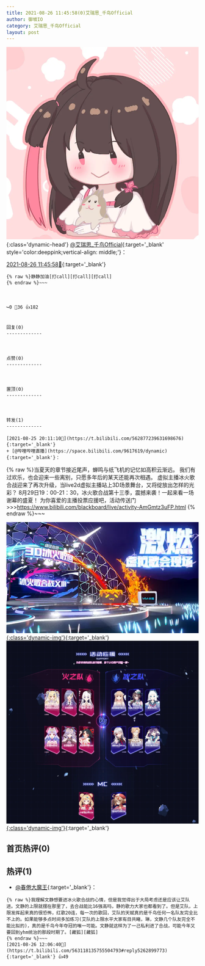 ```yaml
---
title: 2021-08-26 11:45:58(0)艾瑞思_千鸟Official
author: 御坂IO
category: 艾瑞思_千鸟Official
layout: post
---
```


![img](/images/7e08840c56f251de28bdf766b647bd5fe9a5d50a.jpg){:class='dynamic-head'}
[@艾瑞思_千鸟Official](https://space.bilibili.com/1090010845/dynamic){:target='_blank' style='color:deeppink;vertical-align: middle;'}：

[2021-08-26 11:45:58🔗](https://t.bilibili.com/563118135755504793){:target='_blank'}

~~~
{% raw %}静静加油[打call][打call][打call]
{% endraw %}~~~



↪️0 💬36 👍182


回复(0)
-------------



点赞(0)
-------------



置顶(0)
-------------



转发(1)
-------------

[2021-08-25 20:11:10🔗](https://t.bilibili.com/562877239631698676){:target='_blank'}
+ [@哔哩哔哩直播](https://space.bilibili.com/9617619/dynamic){:target='_blank'}：
~~~
{% raw %}当夏天的章节接近尾声，蝉鸣与纸飞机的记忆如高积云渐远。
我们有过欢乐，也会迎来一些离别，只愿多年后的某天还能再次相遇。
虚拟主播冰火歌合战迎来了再次升级，当live2d虚拟主播站上3D场景舞台，又将绽放出怎样的光彩？
8月29日19：00-21：30，冰火歌合战第十三季，震撼来袭！一起来看一场谢幕的盛夏！
为你喜爱的主播投票应援吧，活动传送门>>>https://www.bilibili.com/blackboard/live/activity-AmGmtz3uFP.html 
{% endraw %}~~~


[![img](/images/770368b39aa6ba6527d45d048c96e68c17e083d6.png){:class='dynamic-img'}](/images/770368b39aa6ba6527d45d048c96e68c17e083d6.png){:target='_blank'}
[![img](/images/1f9380002403a508c571cd8ece2bf3ab35dca468.png){:class='dynamic-img'}](/images/1f9380002403a508c571cd8ece2bf3ab35dca468.png){:target='_blank'}




首页热评(0)
-------------



热评(1)
-------------

+ [@春倦大魔王](https://space.bilibili.com/485538714/dynamic){:target='_blank'}：
~~~
{% raw %}我理解文静想要进冰火歌合战的心情，但是我觉得出于大局考虑还是应该让艾队进。文静的上限就摆在那里了，去合战能比16强高吗，静的歌力大家也都看到了。但是艾队，上限发挥起来真的很恐怖，红歌20连，每一次的歌回，艾队的天赋真的是千鸟任何一名队友完全比不上的。如果能够多点时间多加练习(艾队的上限水平大家有目共睹，琳，文静几个队友完全不能比拟的)，真的是千鸟今年夺冠的唯一可能。文静就这样为了一己私利进了合战，可能今年又要回到yhm统治的那段时期了。[藏狐][藏狐]
{% endraw %}~~~
[2021-08-26 12:06:40🔗](https://t.bilibili.com/563118135755504793#reply5262899773){:target='_blank'} 👍49


